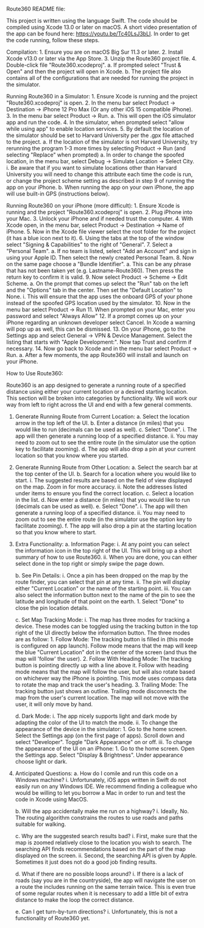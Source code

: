 Route360 README file:

This project is written using the language Swift. The code should be compiled using Xcode 13.0 or later on macOS. A short video presentation of the app can be found here: https://youtu.be/Tc40LsJ3bLI. In order to get the code running, follow these steps.

Compilation:
    1. Ensure you are on macOS Big Sur 11.3 or later.
    2. Install Xcode v13.0 or later via the App Store.
    3. Unzip the Route360 project file.
    4. Double-click file "Route360.xcodeproj".
        a. If prompted select "Trust & Open" and then the project will open in Xcode.
        b. The project file also contains all of the configurations that are needed for running the project in the simulator.



Running Route360 in a Simulator:
    1. Ensure Xcode is running and the project "Route360.xcodeproj" is open.
    2. In the menu bar select Product -> Destination -> iPhone 12 Pro Max (Or any other iOS 15 compatible iPhone).
    3. In the menu bar select Product -> Run.
        a. This will open the iOS simulator app and run the code.
    4. In the simulator, when prompted select "allow while using app" to enable location services.
    5. By default the location of the simulator should be set to Harvard University per the .gpx file attached to the project.
        a. If the location of the simulator is not Harvard University, try rerunning the program 1-3 more times by selecting Product -> Run (and selecting "Replace" when prompted)
        a. In order to change the spoofed location, in the menu bar, select Debug -> Simulate Location -> Select City.
            i. Be aware that if you want to simulate locations other than Harvard University you will need to change this attribute each time the code is run, or change the project scheme setting as described in step 9 of running the app on your iPhone.
        b. When running the app on your own iPhone, the app will use built-in GPS (instructions below).
       
 
        
Running Route360 on your iPhone (more difficult):
    1. Ensure Xcode is running and the project "Route360.xcodeproj" is open.
    2. Plug iPhone into your Mac.
    3. Unlock your iPhone and if needed trust the computer.
    4. With Xcode open, in the menu bar, select Product -> Destination -> Name of iPhone.
    5. Now in the Xcode file viewer select the root folder for the project (it has a blue icon next to it).
    6. Using the tabs at the top of the window select "Signing & Capabilities" to the right of "General".
    7. Select a "Personal Team".
        a. If no team is listed, select "Add an Account" and sign in using your Apple ID. Then select the newly created Personal Team.
    8. Now on the same page choose a "Bundle Identifier".
        a. This can be any phrase that has not been taken yet (e.g. Lastname-Route360). Then press the return key to confirm it is valid.
    9. Now select Product -> Scheme -> Edit Scheme.
        a. On the prompt that comes up select the "Run" tab on the left and the "Options" tab in the center. Then set the "Default Location" to None.
                i. This will ensure that the app uses the onboard GPS of your phone instead of the spoofed GPS location used by the simulator.
    10. Now in the menu bar select Product -> Run
    11. When prompted on your Mac, enter you password and select "Always Allow"
    12. If a prompt comes up on your iPhone regarding an unknown developer select Cancel. In Xcode a warning will pop up as well, this can be dismissed. 
    13. On your iPhone, go to the Settings app and select General -> VPN & Device Management. Select the listing that starts with "Apple Development:". Now tap Trust and confirm if necessary.
    14. Now go back to Xcode and in the menu bar select Product -> Run.
        a. After a few moments, the app Route360 will install and launch on your iPhone.
  
  
        
How to Use Route360:

Route360 is an app designed to generate a running route of a specified distance using either your current location or a desired starting location. This section will be broken into categories by functionality. We will work our way from left to right across the UI and end with a few general comments.

1. Generate Running Route from Current Location:
    a. Select the location arrow in the top left of the UI.
    b. Enter a distance (in miles) that you would like to run (decimals can be used as well).
    c. Select "Done".
        i. The app will then generate a running loop of a specified distance.
        ii. You may need to zoom out to see the entire route (in the simulator use the option key to facilitate zooming).
    d. The app will also drop a pin at your current location so that you know where you started.
    
    
2. Generate Running Route from Other Location:
    a. Select the search bar at the top center of the UI.
    b. Search for a location where you would like to start.
        i. The suggested results are based on the field of view displayed on the map. Zoom in for more accuracy.
        ii. Note the addresses listed under items to ensure you find the correct location.
    c. Select a location in the list.
    d. Now enter a distance (in miles) that you would like to run (decimals can be used as well).
    e. Select "Done".
        i. The app will then generate a running loop of a specified distance.
        ii. You may need to zoom out to see the entire route (in the simulator use the option key to facilitate zooming).
    f. The app will also drop a pin at the starting location so that you know where to start.
    
    
3. Extra Functionality:
    a. Information Page:
        i. At any point you can select the information icon in the top right of the UI. This will bring up a short summary of how to use Route360.
        ii. When you are done, you can either select done in the top right or simply swipe the page down.
        
    b. See Pin Details:
        i. Once a pin has been dropped on the map by the route finder, you can select that pin at any time.
        ii. The pin will display either "Current Location" or the name of the starting point.
        iii. You can also select the information button next to the name of the pin to see the latitude and longitude of that point on the earth.
            1. Select "Done" to close the pin location details.
        
    c. Set Map Tracking Mode:
        i. The map has three modes for tracking a device. These modes can be toggled using the tracking button in the top right of the UI directly below the information button. The three modes are as follow:
            1. Follow Mode: The tracking button is filled in (this mode is configured on app launch). Follow mode means that the map will keep the blue "Current Location" dot in the center of the screen (and thus the map will 'follow' the user).
            2. Follow With Heading Mode: The tracking button is pointing directly up with a line above it. Follow with heading mode means that the map will follow the user, but will also rotate based on whichever way the iPhone is pointing. This mode uses compass data to rotate the map and track the user's heading.
            3. Trailing Mode: The tracking button just shows an outline. Trailing mode disconnects the map from the user's current location. The map will not move with the user, it will only move by hand.
    
    d. Dark Mode:
        i. The app nicely supports light and dark mode by adapting the color of the UI to match the mode.
        ii. To change the appearance of the device in the simulator:
            1. Go to the home screen. Select the Settings app (on the first page of apps). Scroll down and select "Developer". Toggle "Dark Appearance" on or off.
        iii. To change the appearance of the UI on an iPhone:
            1. Go to the home screen. Open the Settings app. Select "Display & Brightness". Under appearance choose light or dark.
            
            
4. Anticipated Questions:
    a. How do I comile and run this code on a Windows machine?
        i. Unfortunately, iOS apps written in Swift do not easily run on any Windows IDE. We recommend finding a colleague who would be willing to let you borrow a Mac in order to run and test the code in Xcode using MacOS.
        
    b. Will the app accidentally make me run on a highway?
        i. Ideally, No. The routing algorithm constrains the routes to use roads and paths suitable for walking.
        
    c. Why are the suggested search results bad?
        i. First, make sure that the map is zoomed relatively close to the location you wish to search. The searching API finds recommendations based on the part of the map displayed on the screen.
        ii. Second, the searching API is given by Apple. Sometimes it just does not do a good job finding results.
        
    d. What if there are no possible loops around?
        i. If there is a lack of roads (say you are in the countryside), the app will navigate the user on a route the includes running on the same terrain twice. This is even true of some regular routes when it is necessary to add a little bit of extra distance to make the loop the correct distance.
        
    e. Can I get turn-by-turn directions?
        i. Unfortunately, this is not a functionality of Route360 yet.

